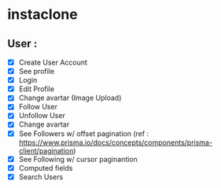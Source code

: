 # instaclone 

## User : 

- [x] Create User Account
- [x] See profile
- [x] Login
- [x] Edit Profile
- [x] Change avartar (Image Upload)
- [x] Follow User
- [x] Unfollow User
- [x] Change avartar
- [x] See Followers w/ offset pagination (ref : https://www.prisma.io/docs/concepts/components/prisma-client/pagination)
- [x] See Following w/ cursor paginantion 
- [x] Computed fields
- [x] Search Users
